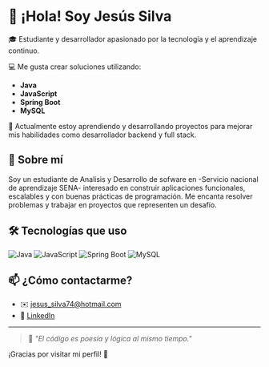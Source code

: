 # 👋 ¡Hola! Soy Jesús Silva

🎓 Estudiante y desarrollador apasionado por la tecnología y el aprendizaje continuo.

💻 Me gusta crear soluciones utilizando:
- **Java**
- **JavaScript**
- **Spring Boot**
- **MySQL**

🚀 Actualmente estoy aprendiendo y desarrollando proyectos para mejorar mis habilidades como desarrollador backend y full stack.

## 📌 Sobre mí

Soy un estudiante de Analisis y Desarrollo de sofware en -Servicio nacional de aprendizaje SENA- interesado en construir aplicaciones funcionales, escalables y con buenas prácticas de programación. Me encanta resolver problemas y trabajar en proyectos que representen un desafío.

## 🛠️ Tecnologías que uso

![Java](https://img.shields.io/badge/Java-ED8B00?style=for-the-badge&logo=java&logoColor=white)
![JavaScript](https://img.shields.io/badge/JavaScript-F7DF1E?style=for-the-badge&logo=javascript&logoColor=black)
![Spring Boot](https://img.shields.io/badge/Spring_Boot-6DB33F?style=for-the-badge&logo=spring-boot&logoColor=white)
![MySQL](https://img.shields.io/badge/MySQL-005C84?style=for-the-badge&logo=mysql&logoColor=white)

## 📫 ¿Cómo contactarme?

- ✉️ jesus_silva74@hotmail.com
- 💼 [LinkedIn](https://www.linkedin.com/in/jesús-silva-quin) 


---

> 🧠 *"El código es poesía y lógica al mismo tiempo."*

¡Gracias por visitar mi perfil! 🚀
